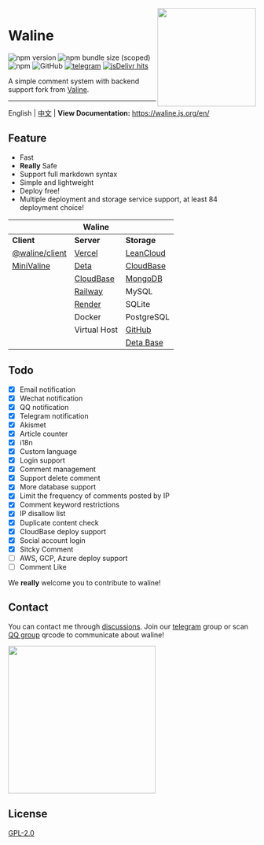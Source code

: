 <img src="./assets/logo.png" width="200" align="right" />

# Waline

![npm version](https://img.shields.io/npm/v/@waline/vercel?color=critical&logo=npm&style=flat-square) ![npm bundle size (scoped)](https://img.shields.io/bundlephobia/minzip/@waline/client?style=flat-square&label=size) ![npm](https://img.shields.io/npm/dm/@waline/vercel?style=flat-square) ![GitHub](https://img.shields.io/github/license/walinejs/waline?style=flat-square) [![telegram](https://img.shields.io/badge/telegram-walinejs-2ca5e0?logo=telegram&style=flat-square)](https://t.me/walinejs)
[![jsDelivr hits](https://data.jsdelivr.com/v1/package/npm/@waline/client/badge)](https://www.jsdelivr.com/package/npm/@waline/client)

A simple comment system with backend support fork from [Valine](https://valine.js.org).

---

English | [中文](https://github.com/walinejs/waline/blob/main/README_CN.md) | **View Documentation:** <https://waline.js.org/en/>

## Feature

- Fast
- **Really** Safe
- Support full markdown syntax
- Simple and lightweight
- Deploy free!
- Multiple deployment and storage service support, at least 84 deployment choice!

|                                          | Waline                              |                                                   |
| ---------------------------------------- | ----------------------------------- | ------------------------------------------------- |
| **Client**                               | **Server**                          | **Storage**                                       |
| [@waline/client](https://waline.js.org)  | [Vercel](https://vercel.com)        | [LeanCloud](https://leancloud.app)                |
| [MiniValine](https://minivaline.js.org/) | [Deta](https://deta.sh)             | [CloudBase](https://clodbase.net)                 |
|                                          | [CloudBase](https://cloudbase.net/) | [MongoDB](https://mongodb.com)                    |
|                                          | [Railway](https://railway.app)      | MySQL                                             |
|                                          | [Render](https://render.com)        | SQLite                                            |
|                                          | Docker                              | PostgreSQL                                        |
|                                          | Virtual Host                        | [GitHub](https://github.com)                      |
|                                          |                                     | [Deta Base](https://docs.deta.sh/docs/base/about) |

## Todo

- [x] Email notification
- [x] Wechat notification
- [x] QQ notification
- [x] Telegram notification
- [x] Akismet
- [x] Article counter
- [x] i18n
- [x] Custom language
- [x] Login support
- [x] Comment management
- [x] Support delete comment
- [x] More database support
- [x] Limit the frequency of comments posted by IP
- [x] Comment keyword restrictions
- [x] IP disallow list
- [x] Duplicate content check
- [x] CloudBase deploy support
- [x] Social account login
- [x] Sitcky Comment
- [ ] AWS, GCP, Azure deploy support
- [ ] Comment Like

We **really** welcome you to contribute to waline!

## Contact

You can contact me through [discussions](https://github.com/walinejs/waline/discussions). Join our [telegram](https://t.me/walinejs) group or scan [QQ group](https://qm.qq.com/cgi-bin/qm/qr?k=rPZvq_EBfwQa6QZX7sToVlhH49c6ed0R&jump_from=webapi) qrcode to communicate about waline!

<a href="https://qm.qq.com/cgi-bin/qm/qr?k=rPZvq_EBfwQa6QZX7sToVlhH49c6ed0R&jump_from=webapi" target="_blank">
  <img src="./assets/qqgroup.jpg" width="300" />
</a>

## License

[GPL-2.0](https://github.com/lizheming/Waline/blob/main/LICENSE)
